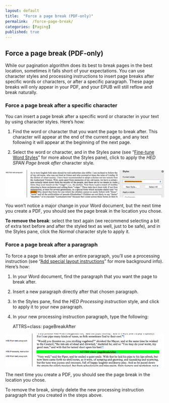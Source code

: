 ```yaml
---
layout: default
title:  "Force a page break (PDF-only)"
permalink:  /force-page-break/
categories: [Paging]
published: true
---
```


<section data-type="chapter" class="hsecchapter" data-hederis-type="hsecchapter" id="force-page-break" data-pi-attrs="id: force-page-break" role="doc-chapter" title="Force a page break (PDF-only)"><h1 data-hederis-type="hblkchaptitle" class="hblkchaptitle" id="puQRhcYwO">Force a page break (PDF-only)</h1>
    <p class="hblkp" data-hederis-type="hblkp" id="pt7A2nNy9">While our pagination algorithm does its best to break pages in the best location, sometimes it falls short of your expectations. You can use character styles and processing instructions to insert page breaks after specific words or characters, or after a specific paragraph. These page breaks will only appear in your PDF, and your EPUB will still reflow and break naturally.</p>
    <section class="hwprsubsection" data-hederis-type="hwprsubsection" id="pUUei0smT" data-type="subsection" title="Subsection 1"><h1 data-hederis-type="hblkchaptitle" class="hblkchaptitle" id="pHGXioboW">Force a page break after a specific character</h1>
    <p class="hblkp" data-hederis-type="hblkp" id="pIQRCpBWU">You can insert a page break after a specific word or character in your text by using character styles. Here&#8217;s how:</p>
    <ol class="hwprnum-list" data-hederis-type="hwprnum-list" id="pT7WkwJOm"><li class="hblkoli" data-hederis-type="hblkoli" id="liUNVf6tup"><p class="hblkoli" data-hederis-type="hblkoli" id="pJxYsathq">Find the word or character that you want the page to break after. This character will appear at the end of the current page, and any text following it will appear at the beginning of the next page.</p></li>
    <li class="hblkoli" data-hederis-type="hblkoli" id="liWHkyfuq7"><p class="hblkoli" data-hederis-type="hblkoli" id="p09qeOe2J">Select the word or character, and in the Styles pane (see &#8220;<a href="{% post_url 2019-05-22-14-Fine-tuneWordStyles %}"><span class="Hyperlink">Fine-tune Word Styles</span></a>&#8221; for more about the Styles pane), click to apply the <em>HED SPAN </em><em>Pag</em><em>e break after</em><em> </em>character style<em>.</em></p></li>
    </ol>
    <img data-hederis-type="hblkimg" class="hblkimg" id="psHo9Esrj" src="/images/forcecharbr.png"/>
    <p class="hblkp" data-hederis-type="hblkp" id="pR3LvLmzq">You won&#8217;t notice a major change in your Word document, but the next time you create a PDF, you should see the page break in the location you chose.</p>
    <p class="hblkp" data-hederis-type="hblkp" id="pE15G2jzR"><strong>To remove the break</strong>: select the text again (we recommend selecting a bit of extra text before and after the styled text as well, just to be safe), and in the Styles pane, click the <em>Normal</em> character style to apply it.</p>
    </section>
    <section class="hwprsubsection" data-hederis-type="hwprsubsection" id="p0gKPQRyu" data-type="subsection" title="Subsection 2"><h1 data-hederis-type="hblkchaptitle" class="hblkchaptitle" id="pgYlJgoSf">Force a page break after a paragraph</h1>
    <p class="hblkp" data-hederis-type="hblkp" id="p7BJhX8Ka">To force a page to break after an entire paragraph, you&#8217;ll use a processing instruction (see &#8220;<a href="{% post_url 2019-05-22-24-Addspeciallayoutinstructions %}"><span class="Hyperlink">Add special layout instructions</span></a>&#8221; for more background info). Here&#8217;s how:</p>
    <ol class="hwprnum-list" data-hederis-type="hwprnum-list" id="pgaIWK04L"><li class="hblkoli" data-hederis-type="hblkoli" id="liziP0F0c1"><p class="hblkoli" data-hederis-type="hblkoli" id="pgZYOYpv5">In your Word document, find the paragraph that you want the page to break after.</p></li>
    <li class="hblkoli" data-hederis-type="hblkoli" id="liDUxNKIop"><p class="hblkoli" data-hederis-type="hblkoli" id="pGgYQgSN5">Insert a new paragraph directly after that chosen paragraph.</p></li>
    <li class="hblkoli" data-hederis-type="hblkoli" id="liamBLeXt1"><p class="hblkoli" data-hederis-type="hblkoli" id="peNzCTQMz">In the Styles pane, find the <em>HED Processing instruction</em> style, and click to apply it to your new paragraph.</p></li>
    <li class="hblkoli" data-hederis-type="hblkoli" id="lifJXHb66J"><p class="hblkoli" data-hederis-type="hblkoli" id="pn6bGwtWj">In your new processing instruction paragraph, type the following:</p><div class="hwprliteral" data-hederis-type="hwprliteral" id="pSrS3YBTc" data-type="programlisting" role="doc-example"><p class="hblkp" data-hederis-type="hblkp" id="pHkppCxFj">ATTRS=class: pageBreakAfter</p></div>
    </li>
    </ol>
    <img data-hederis-type="hblkimg" class="hblkimg" id="pSZcUXJc1" src="/images/forcebr.png"/>
    <p class="hblkp" data-hederis-type="hblkp" id="phQE5g2lc">The next time you create a PDF, you should see the page break in the location you chose.</p>
    <p class="hblkp" data-hederis-type="hblkp" id="p2xPtuvBD">To remove the break, simply delete the new processing instruction paragraph that you created in the steps above.</p>
    </section>
    </section>
    